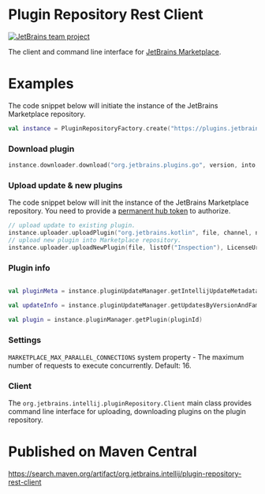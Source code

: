 # Plugin Repository Rest Client 
[![JetBrains team project](https://jb.gg/badges/team.svg)](https://confluence.jetbrains.com/display/ALL/JetBrains+on+GitHub)

The client and command line interface for [JetBrains Marketplace](https://plugins.jetbrains.com/).

# Examples
The code snippet below will initiate the instance of the JetBrains Marketplace repository.

```kotlin
val instance = PluginRepositoryFactory.create("https://plugins.jetbrains.com", "authToken")
```

### Download plugin

```kotlin
instance.downloader.download("org.jetbrains.plugins.go", version, into, channel)
```

### Upload update & new plugins

The code snippet below will init the instance of the JetBrains Marketplace repository. You need to provide a [permanent hub token](https://www.jetbrains.com/help/youtrack/standalone/Manage-Permanent-Token.html) to authorize.

```kotlin
// upload update to existing plugin.
instance.uploader.uploadPlugin("org.jetbrains.kotlin", file, channel, notes)
// upload new plugin into Marketplace repository.
instance.uploader.uploadNewPlugin(file, listOf("Inspection"), LicenseUrl.APACHE_2_0)
```

### Plugin info

```kotlin

val pluginMeta = instance.pluginUpdateManager.getIntellijUpdateMetadata(pluginId, updateId)

val updateInfo = instance.pluginUpdateManager.getUpdatesByVersionAndFamily("org.jetbrains.kotlin", version, family)

val plugin = instance.pluginManager.getPlugin(pluginId)

```

### Settings

`MARKETPLACE_MAX_PARALLEL_CONNECTIONS` system property - The maximum number of requests to execute concurrently. Default: 16.

### Client

The `org.jetbrains.intellij.pluginRepository.Client` main class provides command line interface for uploading, downloading plugins on the plugin repository.

# Published on Maven Central
https://search.maven.org/artifact/org.jetbrains.intellij/plugin-repository-rest-client
